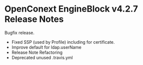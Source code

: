 # OpenConext EngineBlock v4.2.7 Release Notes #

Bugfix release.

* Fixed SSP (used by Profile) including for certificate.
* Improve default for ldap.userName
* Release Note Refactoring
* Deprecated unused .travis.yml